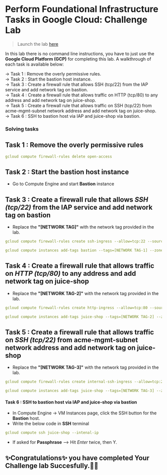 # Perform Foundational Infrastructure Tasks in Google Cloud: Challenge Lab

> Launch the lab [here](https://www.qwiklabs.com/focuses/12068?parent=catalog)

In this lab there is no command line instructions, you have to just use the **Google Cloud Platform (GCP)** for completing this lab. A walkthrough of each task is available below: 
  
  ->  Task 1 : Remove the overly permissive rules.<br>
  ->  Task 2 : Start the bastion host instance.<br>
  ->  Task 3 : Create a firewall rule that allows SSH (tcp/22) from the IAP service and add network tag on bastion.<br>
  ->  Task 4 : Create a firewall rule that allows traffic on HTTP (tcp/80) to any address and add network tag on juice-shop.<br>
  ->  Task 5 : Create a firewall rule that allows traffic on SSH (tcp/22) from acme-mgmt-subnet network address and add network tag on juice-shop.<br>
  ->  Task 6 : SSH to bastion host via IAP and juice-shop via bastion.<br>
 

### Solving tasks

## Task 1 : Remove the overly permissive rules

```yaml
gcloud compute firewall-rules delete open-access
```
## Task 2 : Start the bastion host instance

* Go to Compute Engine and start **Bastion** instance

## Task 3 : Create a firewall rule that allows ***SSH (tcp/22)*** from the IAP service and add network tag on bastion

* Replace the **"[NETWORK TAG]"** with the network tag provided in the lab.

```yaml
gcloud compute firewall-rules create ssh-ingress --allow=tcp:22 --source-ranges 35.235.240.0/20 --target-tags [NETWORK TAG-1] --network acme-vpc
```
```yaml
gcloud compute instances add-tags bastion --tags=[NETWORK TAG-1] --zone=us-central1-b
```

## Task 4 : Create a firewall rule that allows traffic on ***HTTP (tcp/80)*** to any address and add network tag on juice-shop

* Replace the **"[NETWORK TAG-2]"** with the network tag provided in the lab.

```yaml
gcloud compute firewall-rules create http-ingress --allow=tcp:80 --source-ranges 0.0.0.0/0 --target-tags [NETWORK TAG-2] --network acme-vpc
```
```yaml
gcloud compute instances add-tags juice-shop --tags=[NETWORK TAG-2] --zone=us-central1-b
```
## Task 5 : Create a firewall rule that allows traffic on ***SSH (tcp/22)*** from acme-mgmt-subnet network address and add network tag on juice-shop

* Replace the **"[NETWORK TAG-3]"** with the network tag provided in the lab.

```yaml
gcloud compute firewall-rules create internal-ssh-ingress --allow=tcp:22 --source-ranges 192.168.10.0/24 --target-tags [NETWORK TAG-3] --network acme-vpc
```
```yaml
gcloud compute instances add-tags juice-shop --tags=[NETWORK TAG-3] --zone=us-central1-b
```

#### Task 6 : SSH to bastion host via IAP and juice-shop via bastion

* In Compute Engine -> VM Instances page, click the SSH button for the **Bastion** host.
* Write the below code in **SSH** terminal
```yaml
gcloud compute ssh juice-shop --intenal-ip
```
* If asked for **Passphrase**  -->   Hit *Enter* twice, then Y.


## **✨Congratulations✨** you have completed Your Challenge lab Succesfully.🎉🎉

